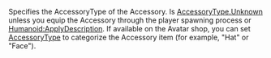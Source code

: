 Specifies the AccessoryType of the Accessory. Is
[AccessoryType.Unknown](https://developer.roblox.com/en-us/api-reference/enum/AccessoryType) unless you equip the Accessory
through the player spawning process or [Humanoid:ApplyDescription](https://create.roblox.com/docs/reference/engine/classes/Humanoid#ApplyDescription). If
available on the Avatar shop, you can set [AccessoryType](https://developer.roblox.com/en-us/api-reference/enum/AccessoryType) to
categorize the Accessory item (for example, "Hat" or "Face").